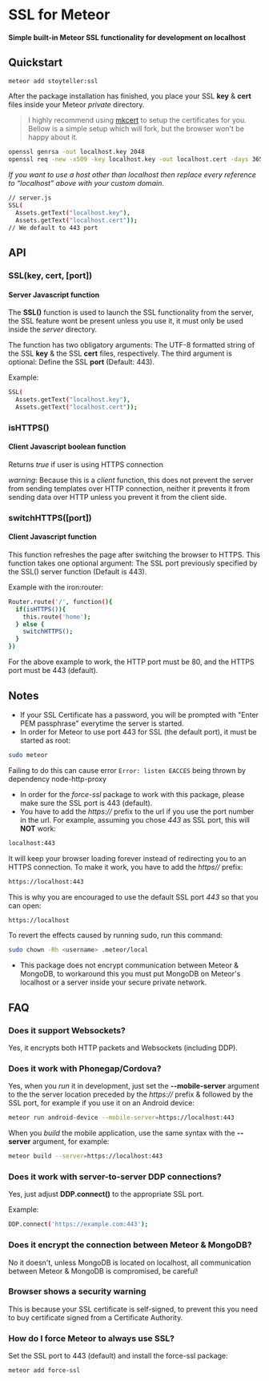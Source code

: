# SSL for Meteor

#### Simple built-in Meteor SSL functionality for development on localhost

## Quickstart

```sh
meteor add stoyteller:ssl 
```

After the package installation has finished, you place your SSL **key** & **cert** files inside your Meteor *private*
directory.

> I highly recommend using [mkcert](https://github.com/FiloSottile/mkcert) to setup the certificates for you.
> Bellow is a simple setup which will fork, but the browser won't be happy about it.

```sh
openssl genrsa -out localhost.key 2048
openssl req -new -x509 -key localhost.key -out localhost.cert -days 3650 -subj /CN=localhost
```

_If you want to use a host other than localhost then replace every reference to “localhost” above with your custom
domain_.

```sh
// server.js
SSL(
  Assets.getText("localhost.key"),
  Assets.getText("localhost.cert"));
// We default to 443 port  
```

## API

### SSL(**key**, **cert**, [**port**])

#### Server Javascript function

The **SSL()** function is used to launch the SSL functionality from the server, the SSL feature wont be present unless
you use it, it must only be used inside the *server* directory.

The function has two obligatory arguments: The UTF-8 formatted string of the SSL **key** & the SSL **cert** files,
respectively. The third argument is optional: Define the SSL **port** (Default: 443).

Example:

```sh
SSL(
  Assets.getText("localhost.key"),
  Assets.getText("localhost.cert"));
```

### isHTTPS()

#### Client Javascript boolean function

Returns *true* if user is using HTTPS connection

*warning*: Because this is a *client* function, this does not prevent the server from sending templates over HTTP
connection, neither it prevents it from sending data over HTTP unless you prevent it from the client side.

### switchHTTPS([port])

#### Client Javascript function

This function refreshes the page after switching the browser to HTTPS. This function takes one optional argument: The
SSL port previously specified by the SSL() server function (Default is 443).

Example with the iron:router:

```sh
Router.route('/', function(){
  if(isHTTPS()){
    this.route('home');
  } else {
    switchHTTPS();
  }
})
```

For the above example to work, the HTTP port must be 80, and the HTTPS port must be 443 (default).

## Notes

* If your SSL Certificate has a password, you will be prompted with "Enter PEM passphrase" everytime the server is
  started.
* In order for Meteor to use port 443 for SSL (the default port), it must be started as root:

```sh
sudo meteor 
```

Failing to do this can cause error `Error: listen EACCES` being thrown by dependency node-http-proxy

* In order for the *force-ssl* package to work with this package, please make sure the SSL port is 443 (default).
* You have to add the *https://* prefix to the url if you use the port number in the url. For example, assuming you
  chose *443* as SSL port, this will **NOT** work:

```sh
localhost:443
```

It will keep your browser loading forever instead of redirecting you to an HTTPS connection. To make it work, you have
to add the *https//* prefix:

```sh
https://localhost:443
```

This is why you are encouraged to use the default SSL port *443* so that you can open:

```sh
https://localhost
```

To revert the effects caused by running sudo, run this command:

```sh
sudo chown -Rh <username> .meteor/local
```

* This package does not encrypt communication between Meteor & MongoDB, to workaround this you must put MongoDB on
  Meteor's localhost or a server inside your secure private network.

## FAQ

### Does it support Websockets?

Yes, it encrypts both HTTP packets and Websockets (including DDP).

### Does it work with Phonegap/Cordova?

Yes, when you *run* it in development, just set the **--mobile-server** argument to the the server location preceded by
the *https://* prefix & followed by the SSL port, for example if you use it on an Android device:

```sh
meteor run android-device --mobile-server=https://localhost:443
```

When you *build* the mobile application, use the same syntax with the **--server** argument, for example:

```sh
meteor build --server=https://localhost:443
```

### Does it work with server-to-server DDP connections?

Yes, just adjust **DDP.connect()** to the appropriate SSL port.

Example:

```sh
DDP.connect('https://example.com:443');
```

### Does it encrypt the connection between Meteor & MongoDB?

No it doesn't, unless MongoDB is located on localhost, all communication between Meteor & MongoDB is compromised, be
careful!

### Browser shows a security warning

This is because your SSL certificate is self-signed, to prevent this you need to buy certificate signed from a
Certificate Authority.

### How do I force Meteor to always use SSL?

Set the SSL port to 443 (default) and install the force-ssl package:

```sh
meteor add force-ssl
```


